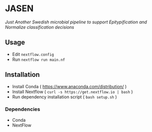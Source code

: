# JASEN
_Just Another Swedish microbial pipeline to support Epitypification and Normalize classification decisions_

## Usage
* Edit `nextflow.config`
* Run `nextflow run main.nf`

## Installation
* Install Conda ( https://www.anaconda.com/distribution/ )
* Install Nextflow ( `curl -s https://get.nextflow.io | bash` )
* Run dependency installation script ( `bash setup.sh` )

### Dependencies
* Conda
* NextFlow
